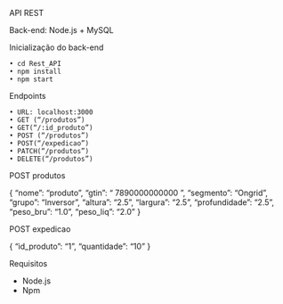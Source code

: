 API REST

Back-end: Node.js + MySQL


Inicialização do back-end

    • cd Rest_API
    • npm install
    • npm start


Endpoints

    • URL: localhost:3000
    • GET (“/produtos”)
    • GET(“/:id_produto”)
    • POST (“/produtos”)
    • POST(“/expedicao”)
    • PATCH(“/produtos”)
    • DELETE(“/produtos”)

POST produtos

{
	“nome”: “produto”,
	“gtin”: “ 7890000000000 ”,
	“segmento”: “Ongrid”,
	“grupo”: “Inversor”,
	“altura”: “2.5”,
	“largura”: “2.5”,
	“profundidade”: “2.5”,
	“peso_bru”: “1.0”,
	“peso_liq”: “2.0”
}


POST expedicao

{
	“id_produto”: “1”,
	“quantidade”: “10”
}


Requisitos

- Node.js
- Npm
